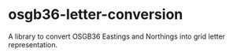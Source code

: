 osgb36-letter-conversion
========================

A library to convert OSGB36 Eastings and Northings into grid letter representation.
